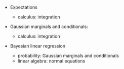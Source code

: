 - Expectations
    - calculus: integration

- Gaussian marginals and conditionals:
    - calculus: integration

- Bayesian linear regression
    - probability: Gaussian marginals and conditionals
    - linear algebra: normal equations
